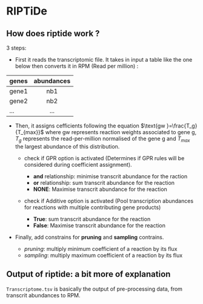 # RIPTiDe

## How does riptide work ?

3 steps:

- First it reads the transcriptomic file. It takes in input a table like the one below then converts it in RPM (Read per million) :

| genes      | abundances |
| :---        |    :----:   |
|gene1     | nb1       | 
| gene2   | nb2        |
| ...   | ...        |


- Then, it assigns cefficients following the equation $\text{gw }=\frac{T_g}{T_{max}}$ where $\text{gw}$ represents reaction weights associated to gene g, ${T_g}$ represents the read-per-million normalised of the gene g and ${T_{max}}$ the  largest abundance of this distribution.

    -  check if GPR option is activated (Determines if GPR rules will be considered during coefficient assignment). 
        
        - **and** relationship: minimise transcrit abundance for the raction
        - **or** relationship: sum transcrit abundance for the reaction
        - **NONE**: Maximise transcrit abundance for the reaction

    - check if Additive option is activated (Pool transcription abundances for reactions with multiple contributing gene products)

        - **True**: sum transcrit abundance for the reaction
        - **False**: Maximise transcrit abundance for the reaction

- Finally, add constrains for **pruning** and **sampling** contrains.

    - *pruning*: multiply minimum coefficient of a reaction by its flux
    - *sampling*: multiply maximum coefficient of a reaction by its flux


## Output of riptide: a bit more of explanation

`Transcriptome.tsv` is basically the output of pre-processing data, from transcrit abundances to RPM. 






